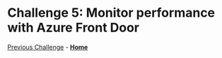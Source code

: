 # Challenge 5: Monitor performance with Azure Front Door
[Previous Challenge](./04-FrontDoor.md) - **[Home](../README.md)**
